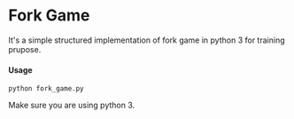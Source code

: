 Fork Game
=========

It's a simple structured implementation of fork game in python 3 for training prupose.

#### Usage

    python fork_game.py

Make sure you are using python 3.

